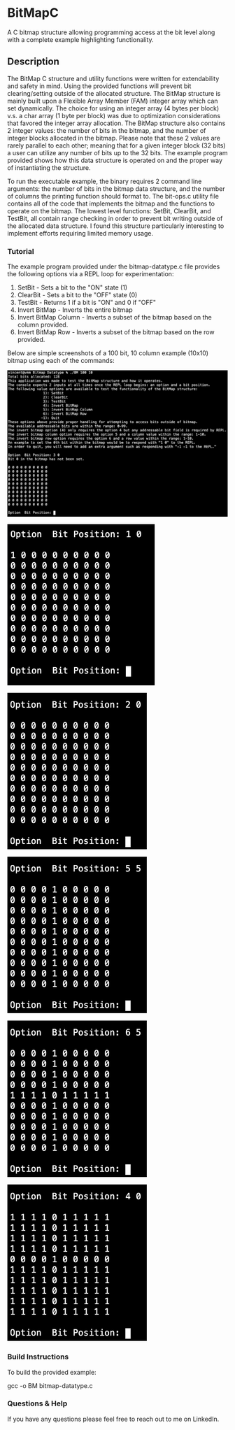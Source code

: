 # BitMapC

A C bitmap structure allowing programming access at the bit level along with a complete example highlighting functionality.

## Description

The BitMap C structure and utility functions were written for extendability and safety in mind. Using the provided functions will prevent bit clearing/setting outside of the allocated structure. The BitMap structure is mainly built upon a Flexible Array Member (FAM) integer array which can set dynamically. The choice for using an integer array (4 bytes per block) v.s. a char array (1 byte per block) was due to optimization considerations that favored the integer array allocation. The BitMap structure also contains 2 integer values: the number of bits in the bitmap, and the number of integer blocks allocated in the bitmap. Please note that these 2 values are rarely parallel to each other; meaning that for a given integer block (32 bits) a user can utilize any number of bits up to the 32 bits. The example program provided shows how this data structure is operated on and the proper way of instantiating the structure. 

To run the executable example, the binary requires 2 command line arguments: the number of bits in the bitmap data structure, and the number of columns the printing function should format to. The bit-ops.c utility file contains all of the code that implements the bitmap and the functions to operate on the bitmap. The lowest level functions: SetBit, ClearBit, and TestBit, all contain range checking in order to prevent bit writing outside of the allocated data structure. I found this structure particularly interesting to implement efforts requiring limited memory usage.

### Tutorial

The example program provided under the bitmap-datatype.c file provides the following options via a REPL loop for experimentation:
1. SetBit - Sets a bit to the "ON" state (1)
2. ClearBit - Sets a bit to the "OFF" state (0)
3. TestBit - Returns 1 if a bit is "ON" and 0 if "OFF"
4. Invert BitMap - Inverts the entire bitmap
5. Invert BitMap Column - Inverts a subset of the bitmap based on the column provided.
6. Invert BitMap Row - Inverts a subset of the bitmap based on the row provided.

Below are simple screenshots of a 100 bit, 10 column example (10x10) bitmap using each of the commands:

![](https://github.com/xTriixrx/BitMapC/blob/master/images/testbit0.png)

![](https://github.com/xTriixrx/BitMapC/blob/master/images/setbit0.png)

![](https://github.com/xTriixrx/BitMapC/blob/master/images/clearbit0.png)

![](https://github.com/xTriixrx/BitMapC/blob/master/images/invertcol5.png)

![](https://github.com/xTriixrx/BitMapC/blob/master/images/invertrow5.png)

![](https://github.com/xTriixrx/BitMapC/blob/master/images/invertmap.png)

### Build Instructions

To build the provided example:

gcc -o BM bitmap-datatype.c

### Questions & Help

If you have any questions please feel free to reach out to me on LinkedIn.
